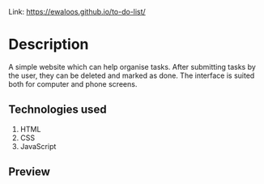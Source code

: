 Link: https://ewaloos.github.io/to-do-list/

# **Description**

A simple website which can help organise tasks. After submitting tasks by the user, they can be deleted and marked as done. The interface is suited both for computer and phone screens.

## **Technologies used**

1. HTML
2. CSS
3. JavaScript

## **Preview**
